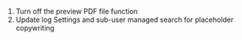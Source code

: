 1. Turn off the preview PDF file function
2. Update log Settings and sub-user managed search for placeholder copywriting
